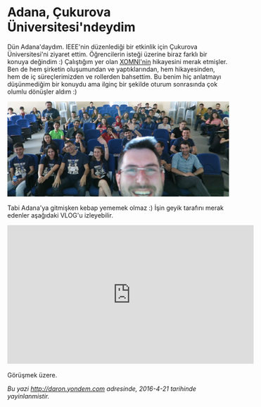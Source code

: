 # Adana, Çukurova Üniversitesi'ndeydim 

Dün Adana'daydım. IEEE'nin düzenlediği bir etkinlik için Çukurova Üniversitesi'ni ziyaret ettim. Öğrencilerin isteği üzerine biraz farklı bir konuya değindim :) Çalıştığım yer olan [XOMNI'nin](http://www.xomni.com) hikayesini merak etmişler. Ben de hem şirketin oluşumundan ve yaptıklarından, hem hikayesinden, hem de iç süreçlerimizden ve rollerden bahsettim. Bu benim hiç anlatmayı düşünmediğim bir konuydu ama ilginç bir şekilde oturum sonrasında çok olumlu dönüşler aldım :)

![](media/Adana_Cukurova_Universitesindeydim/adana_cukurova_universitesi.jpg)

Tabi Adana'ya gitmişken kebap yememek olmaz :) İşin geyik tarafını merak edenler aşağıdaki VLOG'u izleyebilir.

<iframe width="560" height="315" src="https://www.youtube.com/embed/2dFeT1BAizc" frameborder="0" allowfullscreen></iframe>

Görüşmek üzere.


*Bu yazi http://daron.yondem.com adresinde, 2016-4-21 tarihinde yayinlanmistir.*